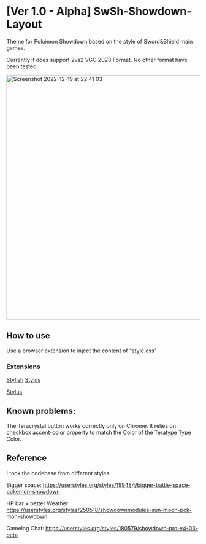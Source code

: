 # [Ver 1.0 - Alpha] SwSh-Showdown-Layout
Theme for Pokémon Showdown based on the style of Sword&amp;Shield main games.

Currently it does support 2vs2 VGC 2023 Format. No other format have been tested.

<img width="638" alt="Screenshot 2022-12-19 at 22 41 03" src="https://user-images.githubusercontent.com/30316462/208529567-74cea360-017d-4e12-bb79-63a7715231a5.png">

## How to use
Use a browser extension to inject the content of "style.css"

### Extensions
[Stylish](https://chrome.google.com/webstore/detail/stylish-custom-themes-for/fjnbnpbmkenffdnngjfgmeleoegfcffe)
[Stylus](https://userstyles.world/style/16603/pokemon-swsh-layout)

[Stylus](https://chrome.google.com/webstore/detail/stylus/clngdbkpkpeebahjckkjfobafhncgmne)

## Known problems:
The Teracrystal button works correctly only on Chrome.
It relies on checkbox accent-color property to match the Color of the Teratype Type Color.

## Reference
I took the codebase from different styles

Bigger space: https://userstyles.org/styles/199484/bigger-battle-space-pokemon-showdown

HP bar + better Weather: https://userstyles.org/styles/250518/showdownmodules-sun-moon-pok-mon-showdown

Gamelog Chat: https://userstyles.org/styles/180579/showdown-pro-v4-03-beta
